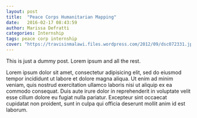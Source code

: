 ```yaml
---
layout: post
title:  "Peace Corps Humanitarian Mapping"
date:   2016-02-17 08:43:59
author: Marissa Defratti
categories: Internship
tags: peace corp internship
cover: "https://travisinmalawi.files.wordpress.com/2012/09/dsc072331.jpg"
---
```


This is just a dummy post. Lorem ipsum and all the rest.

Lorem ipsum dolor sit amet, consectetur adipisicing elit, sed do eiusmod
tempor incididunt ut labore et dolore magna aliqua. Ut enim ad minim veniam,
quis nostrud exercitation ullamco laboris nisi ut aliquip ex ea commodo
consequat. Duis aute irure dolor in reprehenderit in voluptate velit esse
cillum dolore eu fugiat nulla pariatur. Excepteur sint occaecat cupidatat non
proident, sunt in culpa qui officia deserunt mollit anim id est laborum.
